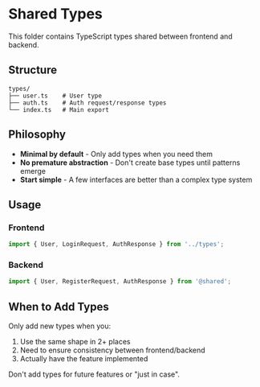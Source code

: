 # Shared Types

This folder contains TypeScript types shared between frontend and backend.

## Structure

```
types/
├── user.ts    # User type
├── auth.ts    # Auth request/response types  
└── index.ts   # Main export
```

## Philosophy

- **Minimal by default** - Only add types when you need them
- **No premature abstraction** - Don't create base types until patterns emerge
- **Start simple** - A few interfaces are better than a complex type system

## Usage

### Frontend
```typescript
import { User, LoginRequest, AuthResponse } from '../types';
```

### Backend  
```typescript
import { User, RegisterRequest, AuthResponse } from '@shared';
```

## When to Add Types

Only add new types when you:
1. Use the same shape in 2+ places
2. Need to ensure consistency between frontend/backend
3. Actually have the feature implemented

Don't add types for future features or "just in case".